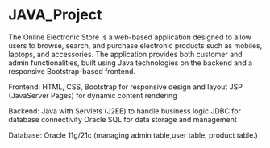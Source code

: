# JAVA_Project
The Online Electronic Store is a web-based application designed to allow users to browse, search, and purchase electronic products such as mobiles, laptops, and accessories. The application provides both customer and admin functionalities, built using Java technologies on the backend and a responsive Bootstrap-based frontend.

Frontend:
HTML, CSS, Bootstrap for responsive design and layout
JSP (JavaServer Pages) for dynamic content rendering

Backend:
Java with Servlets (J2EE) to handle business logic
JDBC for database connectivity
Oracle SQL for data storage and management

Database:
Oracle 11g/21c (managing admin table,user table, product table.)
